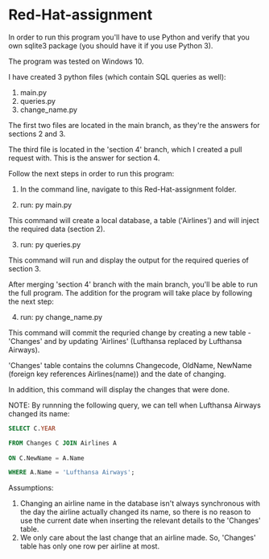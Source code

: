 # Red-Hat-assignment

In order to run this program you'll have to use Python and verify that you own sqlite3 package (you should have it if you use Python 3).

The program was tested on Windows 10.

I have created 3 python files (which contain SQL queries as well):
1. main.py
2. queries.py
3. change_name.py

The first two files are located in the main branch, as they're the answers for sections 2 and 3. 

The third file is located in the 'section 4' branch, which I created a pull request with. This is the answer for section 4.

Follow the next steps in order to run this program:

  1.	In the command line, navigate to this Red-Hat-assignment folder.
  
  2.	run: py main.py
            
  This command will create a local database, a table ('Airlines') and will inject the required data (section 2).
  
  3.	run: py queries.py
            
  This command will run and display the output for the required queries of section 3.

After merging 'section 4' branch with the main branch, you'll be able to run the full program.
The addition for the program will take place by following the next step:

   4.	run: py change_name.py
            
   This command will commit the requried change by creating a new table - 'Changes' and by updating 'Airlines' (Lufthansa replaced by Lufthansa Airways).
   
   'Changes' table contains the columns Changecode, OldName, NewName (foreign key references Airlines(name)) and the date of changing.
   
   In addition, this command will display the changes that were done.
   
   NOTE: By runnning the following query, we can tell when Lufthansa Airways changed its name:
   
   ```sql
   SELECT C.YEAR
   
   FROM Changes C JOIN Airlines A
        
   ON C.NewName = A.Name
  
   WHERE A.Name = 'Lufthansa Airways';
   ```

Assumptions:
1.	Changing an airline name in the database isn't always synchronous with the day the airline actually changed its name, so there is no reason to use the current date       when inserting the relevant details to the 'Changes' table. 
2.	We only care about the last change that an airline made. So, 'Changes' table has only one row per airline at most.
